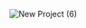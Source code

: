 ![New Project (6)](https://github.com/amirrahi29/my-flutter-hive/assets/107117774/9bc849b5-e9b2-4ba2-ab2f-dd469b91d8ab)
